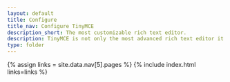 ```yaml
---
layout: default
title: Configure
title_nav: Configure TinyMCE
description_short: The most customizable rich text editor.
description: TinyMCE is not only the most advanced rich text editor it's also the most customizable.
type: folder
---
```


{% assign links = site.data.nav[5].pages %}
{% include index.html links=links %}
